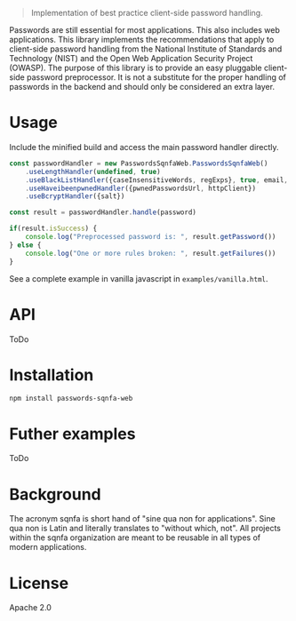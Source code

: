 
> Implementation of best practice client-side password handling.

Passwords are still essential for most applications. This also includes web applications. This library implements the recommendations that apply to client-side password handling from the National Institute of Standards and Technology (NIST) and the Open Web Application Security Project (OWASP). The purpose of this library is to provide an easy pluggable client-side password preprocessor. It is not a substitute for the proper handling of passwords in the backend and should only be considered an extra layer.

# Usage
Include the minified build and access the main password handler directly.
```javascript
const passwordHandler = new PasswordsSqnfaWeb.PasswordsSqnfaWeb()
    .useLengthHandler(undefined, true)
    .useBlackListHandler({caseInsensitiveWords, regExps}, true, email, 4, 4)
    .useHaveibeenpwnedHandler({pwnedPasswordsUrl, httpClient})
    .useBcryptHandler({salt})

const result = passwordHandler.handle(password)

if(result.isSuccess) {
    console.log("Preprocessed password is: ", result.getPassword())
} else {
    console.log("One or more rules broken: ", result.getFailures())
}
```

See a complete example in vanilla javascript in `examples/vanilla.html`.

# API
ToDo

# Installation
`npm install passwords-sqnfa-web`

# Futher examples
ToDo

# Background
The acronym sqnfa is short hand of "sine qua non for applications". 
Sine qua non is Latin and literally translates to "without which, not".
All projects within the sqnfa organization are meant to be reusable in all 
types of modern applications.

# License
Apache 2.0
